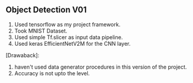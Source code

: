 
## Object Detection V01

1. Used tensorflow as my project framework.
2. Took MNIST Dataset.
3. Used simple Tf.slicer as input data pipeline.
4. Used keras EfficientNetV2M for the CNN layer.


[Drawaback]:
1. haven't used data generator procedures in this version of the project.
2. Accuracy is not upto the level.

